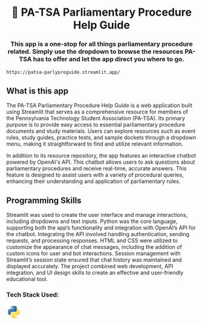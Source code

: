 <h1 align="center">🧰 PA-TSA Parliamentary Procedure Help Guide</h1>
<h3 align="center">This app is a one-stop for all things parliamentary procedure related. Simply use the dropdown to browse the resources PA-TSA has to offer and let the app direct you where to go.</h3>

```
https://patsa-parlyproguide.streamlit.app/
```

## What is this app
The PA-TSA Parliamentary Procedure Help Guide is a web application built using Streamlit that serves as a comprehensive resource for members of the Pennsylvania Technology Student Association (PA-TSA). Its primary purpose is to provide easy access to essential parliamentary procedure documents and study materials. Users can explore resources such as event rules, study guides, practice tests, and sample dockets through a dropdown menu, making it straightforward to find and utilize relevant information.

In addition to its resource repository, the app features an interactive chatbot powered by OpenAI's API. This chatbot allows users to ask questions about parliamentary procedures and receive real-time, accurate answers. This feature is designed to assist users with a variety of procedural queries, enhancing their understanding and application of parliamentary rules.

## Programming Skills
Streamlit was used to create the user interface and manage interactions, including dropdowns and text inputs. Python was the core language, supporting both the app’s functionality and integration with OpenAI’s API for the chatbot. Integrating the API involved handling authentication, sending requests, and processing responses. HTML and CSS were utilized to customize the appearance of chat messages, including the addition of custom icons for user and bot interactions. Session management with Streamlit’s session state ensured that chat history was maintained and displayed accurately. The project combined web development, API integration, and UI design skills to create an effective and user-friendly educational tool.


<h3 align="left">Tech Stack Used:</h3>
<p align="left"> <a href="https://www.python.org" target="_blank" rel="noreferrer"> <img src="https://raw.githubusercontent.com/devicons/devicon/master/icons/python/python-original.svg" alt="python" width="40" height="40"/> </a> </p>
